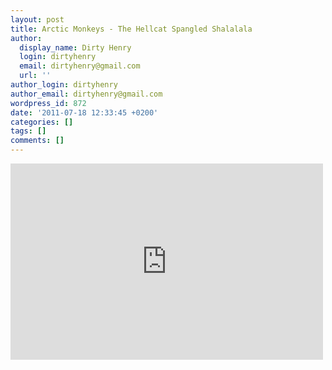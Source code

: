 ```yaml
---
layout: post
title: Arctic Monkeys - The Hellcat Spangled Shalalala
author:
  display_name: Dirty Henry
  login: dirtyhenry
  email: dirtyhenry@gmail.com
  url: ''
author_login: dirtyhenry
author_email: dirtyhenry@gmail.com
wordpress_id: 872
date: '2011-07-18 12:33:45 +0200'
categories: []
tags: []
comments: []
---
```

<iframe width="500" height="314" src="http://www.youtube.com/embed/dAlRXC19hmE" frameborder="0" allowfullscreen></iframe>
